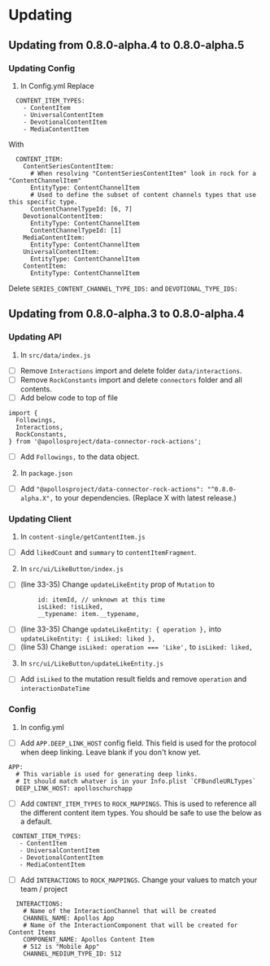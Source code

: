 # Updating

## Updating from 0.8.0-alpha.4 to 0.8.0-alpha.5

### Updating Config
1. In Config.yml
  Replace
```
  CONTENT_ITEM_TYPES:
    - ContentItem
    - UniversalContentItem
    - DevotionalContentItem
    - MediaContentItem
```
  With
```
  CONTENT_ITEM:
    ContentSeriesContentItem:
      # When resolving "ContentSeriesContentItem" look in rock for a "ContentChannelItem"
      EntityType: ContentChannelItem
      # Used to define the subset of content channels types that use this specific type.
      ContentChannelTypeId: [6, 7]
    DevotionalContentItem:
      EntityType: ContentChannelItem
      ContentChannelTypeId: [1]
    MediaContentItem:
      EntityType: ContentChannelItem
    UniversalContentItem:
      EntityType: ContentChannelItem
    ContentItem:
      EntityType: ContentChannelItem
```
  Delete `SERIES_CONTENT_CHANNEL_TYPE_IDS:` and `DEVOTIONAL_TYPE_IDS:`

## Updating from 0.8.0-alpha.3 to 0.8.0-alpha.4

### Updating API

1. In `src/data/index.js`
  - [ ] Remove `Interactions` import and delete folder `data/interactions`.
  - [ ] Remove `RockConstants` import and delete `connectors` folder and all contents.
  - [ ] Add below code to top of file
```
import {
  Followings,
  Interactions,
  RockConstants,
} from '@apollosproject/data-connector-rock-actions';
```
  - [ ] Add `Followings,` to the data object.

2. In `package.json`
  - [ ] Add `"@apollosproject/data-connector-rock-actions": "^0.8.0-alpha.X",` to your dependencies. (Replace X with latest release.)

### Updating Client

1. In `content-single/getContentItem.js`
  - [ ] Add `likedCount` and `summary` to `contentItemFragment`.

2. In `src/ui/LikeButton/index.js`
  - [ ] (line 33-35) Change `updateLikeEntity` prop of `Mutation` to
```
        id: itemId, // unknown at this time
        isLiked: !isLiked,
        __typename: item.__typename,
```
  - [ ] (line 33-35) Change `updateLikeEntity: { operation },` into `updateLikeEntity: { isLiked: liked },`
  - [ ] (line 53) Change `isLiked: operation === 'Like',` to `isLiked: liked,`

3. In `src/ui/LikeButton/updateLikeEntity.js`
 - [ ] Add `isLiked` to the mutation result fields and remove `operation` and `interactionDateTime`

### Config

1. In config.yml
  - [ ] Add `APP.DEEP_LINK_HOST` config field. This field is used for the protocol when deep linking. Leave blank if you don't know yet.

```
APP:
  # This variable is used for generating deep links.
  # It should match whatver is in your Info.plist `CFBundleURLTypes`
  DEEP_LINK_HOST: apolloschurchapp
```
 - [ ] Add `CONTENT_ITEM_TYPES` to `ROCK_MAPPINGS`. This is used to reference all the different content item types. You should be safe to use the below as a default.
 ```
  CONTENT_ITEM_TYPES:
    - ContentItem
    - UniversalContentItem
    - DevotionalContentItem
    - MediaContentItem
```
  - [ ] Add `INTERACTIONS` to `ROCK_MAPPINGS`. Change your values to match your team / project
```
  INTERACTIONS:
    # Name of the InteractionChannel that will be created
    CHANNEL_NAME: Apollos App
    # Name of the InteractionComponent that will be created for Content Items
    COMPONENT_NAME: Apollos Content Item
    # 512 is "Mobile App"
    CHANNEL_MEDIUM_TYPE_ID: 512
```
